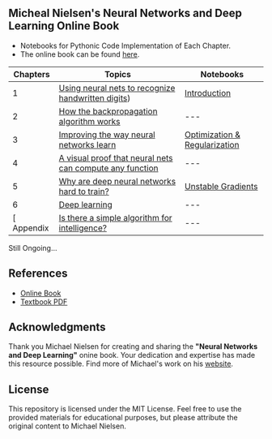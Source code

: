 Micheal Nielsen's Neural Networks and Deep Learning Online Book
-------


- Notebooks for Pythonic Code Implementation of Each Chapter.  
- The online book can be found [here](http://neuralnetworksanddeeplearning.com/index.html).


| Chapters | Topics | Notebooks 
| --- | --- | ---
| 1 | [Using neural nets to recognize handwritten digits](http://neuralnetworksanddeeplearning.com/chap1.html)) |  [Introduction](001_mnist_nn_intro.ipynb)
| 2 | [How the backpropagation algorithm works](http://neuralnetworksanddeeplearning.com/chap2.html) | ---
| 3 | [Improving the way neural networks learn](http://neuralnetworksanddeeplearning.com/chap3.html) |  [Optimization & Regularization](003_mnist_optimization_regularization.ipynb)
| 4 | [A visual proof that neural nets can compute any function](http://neuralnetworksanddeeplearning.com/chap4.html) | ---
| 5 | [Why are deep neural networks hard to train?](http://neuralnetworksanddeeplearning.com/chap5.html) | [Unstable Gradients](005_nn_unstable_gradients.ipynb)
| 6 | [Deep learning](http://neuralnetworksanddeeplearning.com/chap6.html) | ---
[ Appendix | [Is there a simple algorithm for intelligence?](http://neuralnetworksanddeeplearning.com/sai.html) | ---


Still Ongoing... 


## References
- [Online Book](http://neuralnetworksanddeeplearning.com/index.html)
- [Textbook PDF](https://github.com/antonvladyka/neuralnetworksanddeeplearning.com.pdf/blob/master/book.pdf)

  
## Acknowledgments

Thank you Michael Nielsen for creating and sharing the **"Neural Networks and Deep Learning"** onine book. Your dedication and expertise has made this resource possible. Find more of Michael's work on his [website](https://michaelnielsen.org/).

## License

This repository is licensed under the MIT License. Feel free to use the provided materials for educational purposes, but please attribute the original content to Michael Nielsen.
